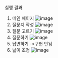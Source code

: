 실행 결과
1. 메인 페이지
 ![image](https://github.com/leehj67/openmind_myself/assets/109390172/7853b7a1-826d-4401-bc25-82ddc8f5a15a)
2. 질문지 작성
   ![image](https://github.com/leehj67/openmind_myself/assets/109390172/a20d4a91-0773-4087-a427-9e3ab87c9add)
3. 질문 고르기
 ![image](https://github.com/leehj67/openmind_myself/assets/109390172/3b3de367-cf22-466c-b60d-03297fb2bc43)
4. 질문하기
![image](https://github.com/leehj67/openmind_myself/assets/109390172/14936020-c434-41e5-a50b-95ad147a24b2)
5. 답변하기
  ->구현 안됨
6. 넓이 조정
   ![image](https://github.com/leehj67/openmind_myself/assets/109390172/b6178531-d493-4a16-9033-8f54b5a93cf3)
